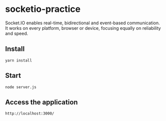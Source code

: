 # socketio-practice

Socket.IO enables real-time, bidirectional and event-based communication.
It works on every platform, browser or device, focusing equally on reliability and speed.

## Install

```
yarn install
```

## Start

```
node server.js
```

## Access the application

```
http://localhost:3000/
```
